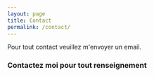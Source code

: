 ```yaml
---
layout: page
title: Contact
permalink: /contact/
---
```


Pour tout contact veuillez m'envoyer un email.

### Contactez moi pour tout renseignement
